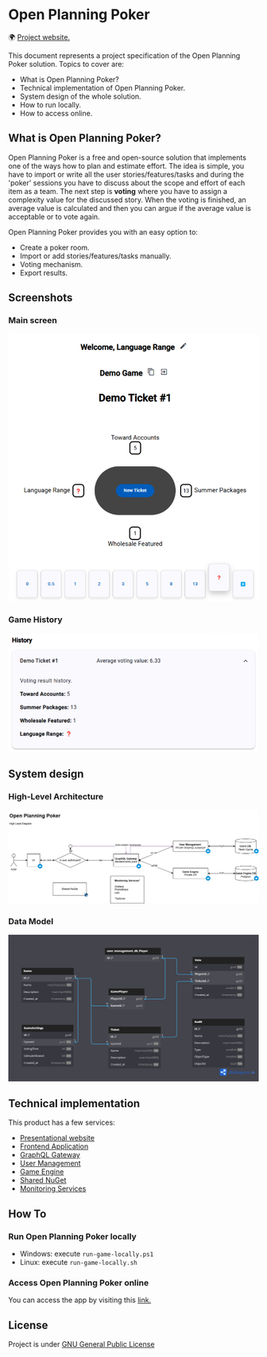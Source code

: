 # Open Planning Poker

🌍 [Project website.](https://openplanningpoker.com)

This document represents a project specification of the Open Planning Poker solution. Topics to cover are:
- What is Open Planning Poker?
- Technical implementation of Open Planning Poker.
- System design of the whole solution.
- How to run locally.
- How to access online.

## What is Open Planning Poker?

Open Planning Poker is a free and open-source solution that implements one of the ways how to plan and estimate effort.
The idea is simple, you have to import or write all the user stories/features/tasks and during the 'poker' sessions you have to discuss about the scope and effort of each item as a team.
The next step is **voting** where you have to assign a complexity value for the discussed story. When the voting is finished, an average value is calculated and then you can argue if the average value is acceptable or to vote again.

Open Planning Poker provides you with an easy option to:
- Create a poker room.
- Import or add stories/features/tasks manually.
- Voting mechanism.
- Export results.

## Screenshots

### Main screen
![Main screen](./images/open-planning-poker-game-demo.png)

### Game History
![History screen](./images/open-planning-poker-game-demo-history.png)


## System design

### High-Level Architecture

![Infrastructural HLA Diagram](diagrams/high_level_diagram.drawio.png "Infrastructual HLA Diagram")

### Data Model

![Game Engine DB](diagrams/Database/Open%20Planning%20Poker%20-%20Game%20Engine%20DB%20Schema.png "Game Engine Database Schema")

## Technical implementation

This product has a few services:
- [Presentational website](https://github.com/bokunda/open-planning-poker/tree/main/frontend/open-planning-poker-website)
- [Frontend Application](https://github.com/bokunda/open-planning-poker/tree/main/frontend/open-planning-poker-web-app)
- [GraphQL Gateway](https://github.com/bokunda/open-planning-poker/tree/main/backend/open-planning-poker-graphql-gateway)
- [User Management](https://github.com/bokunda/open-planning-poker/tree/main/backend/open-planning-poker-user-management)
- [Game Engine](https://github.com/bokunda/open-planning-poker/tree/main/backend/open-planning-poker-game-engine)
- [Shared NuGet](https://github.com/bokunda/open-planning-poker/tree/main/backend/open-planning-poker-shared)
- [Monitoring Services](https://github.com/bokunda/open-planning-poker/tree/main/backend/open-planning-poker-monitoring-services)

## How To

### Run Open Planning Poker locally

- Windows: execute `run-game-locally.ps1`
- Linux: execute `run-game-locally.sh`

### Access Open Planning Poker online

You can access the app by visiting this [link.](https://openplanningpoker.com)

## License

Project is under [GNU General Public License](https://github.com/bokunda/open-planning-poker/blob/main/LICENSE)
